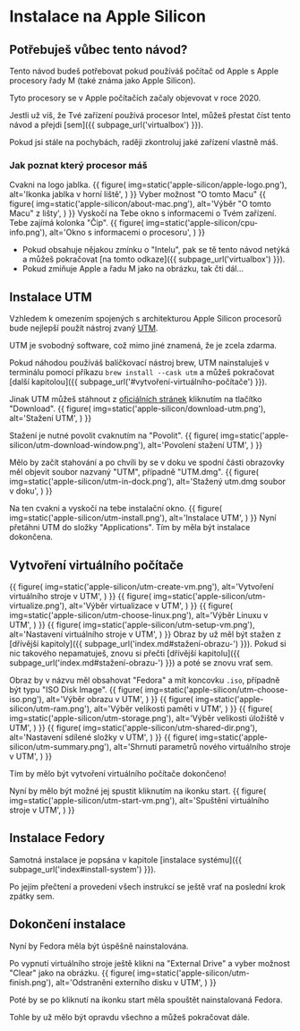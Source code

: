 # Instalace na Apple Silicon
## Potřebuješ vůbec tento návod?
Tento návod budeš potřebovat pokud používáš počítač od Apple s Apple procesory řady M (také známa jako Apple Silicon). 

Tyto procesory se v Apple počítačích začaly objevovat v roce 2020.

Jestli už víš, že Tvé zařízení používá procesor Intel, můžeš přestat číst tento návod a přejdi [sem]({{ subpage_url('virtualbox') }}).

Pokud jsi stále na pochybách, raději zkontroluj jaké zařízení vlastně máš.

### Jak poznat který procesor máš
Cvakni na logo jablka.
{{ figure(
    img=static('apple-silicon/apple-logo.png'),
    alt='Ikonka jablka v horní liště',
) }}
Vyber možnost "O tomto Macu"
{{ figure(
    img=static('apple-silicon/about-mac.png'),
    alt='Výběr "O tomto Macu" z lišty',
) }}
Vyskočí na Tebe okno s informacemi o Tvém zařízení.
Tebe zajímá kolonka "Čip". 
{{ figure(
    img=static('apple-silicon/cpu-info.png'),
    alt='Okno s informacemi o procesoru',
) }}
- Pokud obsahuje nějakou zmínku o "Intelu", pak se tě tento návod netýká a můžeš pokračovat [na tomto odkaze]({{ subpage_url('virtualbox') }}).
- Pokud zmiňuje Apple a řadu M jako na obrázku, tak čti dál...

## Instalace UTM
Vzhledem k omezením spojených s architekturou Apple Silicon procesorů bude nejlepší použít nástroj zvaný [UTM](https://mac.getutm.app).

UTM je svobodný software, což mimo jiné znamená, že je zcela zdarma.

Pokud náhodou používáš balíčkovací nástroj brew, UTM nainstaluješ v terminálu pomocí příkazu 
`brew install --cask utm` a můžeš pokračovat [další kapitolou]({{ subpage_url('#vytvoření-virtuálního-počítače') }}).

Jinak UTM můžeš stáhnout z [oficiálních stránek](https://mac.getutm.app) kliknutím na tlačítko "Download".
{{ figure(
    img=static('apple-silicon/download-utm.png'),
    alt='Stažení UTM',
) }}

Stažení je nutné povolit cvaknutím na "Povolit".
{{ figure(
    img=static('apple-silicon/utm-download-window.png'),
    alt='Povolení stažení UTM',
) }}

Mělo by začít stahování a po chvíli by se v doku ve spodní části obrazovky měl objevit soubor nazvaný "UTM", případně "UTM.dmg".
{{ figure(
    img=static('apple-silicon/utm-in-dock.png'),
    alt='Stažený utm.dmg soubor v doku',
) }}

Na ten cvakni a vyskočí na tebe instalační okno.
{{ figure(
    img=static('apple-silicon/utm-install.png'),
    alt='Instalace UTM',
) }}
Nyní přetáhni UTM do složky "Applications".
Tím by měla být instalace dokončena.

## Vytvoření virtuálního počítače
{{ figure(
    img=static('apple-silicon/utm-create-vm.png'),
    alt='Vytvoření virtuálního stroje v UTM',
) }}
{{ figure(
    img=static('apple-silicon/utm-virtualize.png'),
    alt='Výběr virtualizace v UTM',
) }}
{{ figure(
    img=static('apple-silicon/utm-choose-linux.png'),
    alt='Výběr Linuxu v UTM',
) }}
{{ figure(
    img=static('apple-silicon/utm-setup-vm.png'),
    alt='Nastavení virtuálního stroje v UTM',
) }}
Obraz by už měl být stažen z [dřívější kapitoly]({{ subpage_url('index.md#stažení-obrazu-') }}). 
Pokud si nic takového nepamatuješ, znovu si přečti [dřívější kapitolu]({{ subpage_url('index.md#stažení-obrazu-') }}) a poté se znovu vrať sem.

Obraz by v názvu měl obsahovat "Fedora" a mít koncovku `.iso`, případně být typu "ISO Disk Image".
{{ figure(
    img=static('apple-silicon/utm-choose-iso.png'),
    alt='Výběr obrazu v UTM',
) }}
{{ figure(
    img=static('apple-silicon/utm-ram.png'),
    alt='Výběr velikosti paměti v UTM',
) }}
{{ figure(
    img=static('apple-silicon/utm-storage.png'),
    alt='Výběr velikosti úložiště v UTM',
) }}
{{ figure(
    img=static('apple-silicon/utm-shared-dir.png'),
    alt='Nastavení sdílené složky v UTM',
) }}
{{ figure(
    img=static('apple-silicon/utm-summary.png'),
    alt='Shrnutí parametrů nového virtuálního stroje v UTM',
) }}

Tím by mělo být vytvoření virtuálního počítače dokončeno!

Nyní by mělo být možné jej spustit kliknutím na ikonku start.
{{ figure(
    img=static('apple-silicon/utm-start-vm.png'),
    alt='Spuštění virtuálního stroje v UTM',
) }}

## Instalace Fedory
Samotná instalace je popsána v kapitole [instalace systému]({{ subpage_url('index#install-system') }}).

Po jejím přečtení a provedení všech instrukcí se ještě vrať na poslední krok zpátky sem.

## Dokončení instalace
Nyní by Fedora měla být úspěšně nainstalována.

Po vypnutí virtuálního stroje ještě klikni na "External Drive" a vyber možnost "Clear" jako na obrázku.
{{ figure(
    img=static('apple-silicon/utm-finish.png'),
    alt='Odstraněni externího disku v UTM',
) }}

Poté by se po kliknutí na ikonku start měla spouštět nainstalovaná Fedora. 


Tohle by už mělo být opravdu všechno a můžeš pokračovat dále. 